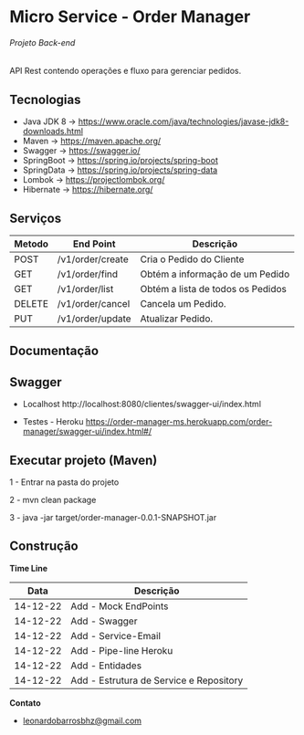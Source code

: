 # Micro Service - Order Manager


###### Projeto Back-end 
API Rest contendo operações e fluxo para gerenciar pedidos. 


## Tecnologias

- Java JDK 8      -> https://www.oracle.com/java/technologies/javase-jdk8-downloads.html
- Maven           -> https://maven.apache.org/
- Swagger         -> https://swagger.io/
- SpringBoot      -> https://spring.io/projects/spring-boot
- SpringData      -> https://spring.io/projects/spring-data
- Lombok          -> https://projectlombok.org/
- Hibernate       -> https://hibernate.org/



## Serviços

| Metodo  |  End Point  | Descrição |
| ------------| ---------|---------|
|  POST  | /v1/order/create     | Cria o Pedido do Cliente  |
|  GET  |  /v1/order/find     | Obtém a informação de um Pedido |
|  GET  |  /v1/order/list   | Obtém a lista de todos os Pedidos |
|  DELETE  |  /v1/order/cancel     | Cancela um Pedido. |
|  PUT  |  /v1/order/update     | Atualizar Pedido. |

## Documentação


## Swagger  
 - Localhost
    http://localhost:8080/clientes/swagger-ui/index.html
 
 - Testes - Heroku 
    https://order-manager-ms.herokuapp.com/order-manager/swagger-ui/index.html#/
  
## Executar projeto (Maven)
1 - Entrar na pasta do projeto

2 - mvn clean package

3 - java -jar target/order-manager-0.0.1-SNAPSHOT.jar



## Construção

**Time Line**

| Data    | Descrição |
| -----------|---------|
|  14-12-22  | Add - Mock EndPoints   |
|  14-12-22  | Add - Swagger  |
|  14-12-22  | Add - Service-Email  |
|  14-12-22  | Add - Pipe-line Heroku  |
|  14-12-22  | Add - Entidades  |
|  14-12-22  | Add - Estrutura de Service e Repository  |




 **Contato**
* leonardobarrosbhz@gmail.com

